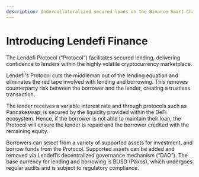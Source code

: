```yaml
---
description: Undercollateralized secured loans on the Binance Smart Chain
---
```


# Introducing Lendefi Finance

The Lendefi Protocol \(“Protocol”\) facilitates secured lending, delivering confidence to lenders within the highly volatile cryptocurrency marketplace.

Lendefi's Protocol cuts the middleman out of the lending equation and eliminates the red tape involved with lending and borrowing. This removes counterparty risk between the borrower and the lender, creating a trustless transaction.

The lender receives a variable interest rate and through protocols such as Pancakeswap, is secured by the liquidity provided within the DeFi ecosystem. Hence, if the borrower is not able to maintain their loan, the Protocol will ensure the lender is repaid and the borrower credited with the remaining equity.

Borrowers can select from a variety of supported assets for investment, and borrow funds from the Protocol. Supported assets can be added and removed via Lendefi’s decentralized governance mechanism \(“DAO”\). The base currency for lending and borrowing is BUSD \(Paxos\), which undergoes regular audits and is subject to regulatory compliance.  


